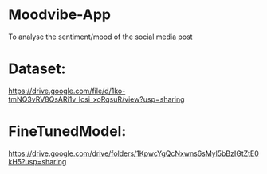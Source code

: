 # Moodvibe-App
To analyse the sentiment/mood of the social media post

# Dataset:
https://drive.google.com/file/d/1ko-tmNQ3vRV8QsARi1v_Icsi_xoRqsuR/view?usp=sharing

# FineTunedModel:
https://drive.google.com/drive/folders/1KpwcYgQcNxwns6sMyl5bBzIGtZtE0kH5?usp=sharing
